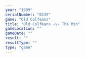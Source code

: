 ```yaml
---
year: "1999"
serialNumber: "0239" 
game: "Old Colfeans"
title: "Old Colfeans -v- The Min"
gameLocation: ""
gameDate: ""
result: ""
resultType: ""
type: "game"
---
```

